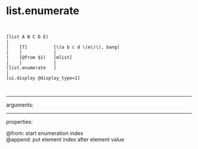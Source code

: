 # list.enumerate

```


[list A B C D E(
|
|    [T]          [\(a b c d \(e\)\), bang(
|    |            |
|    [@from $1(   [mlist]
|    |            |
[list.enumerate   ]
|
[ui.display @display_type=1]

            
```
---
arguments:


---
properties:

@from: start enumeration index<br>
@append: put element index after element value<br>

